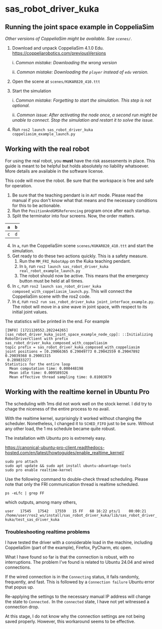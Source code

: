 # sas_robot_driver_kuka

## Running the joint space example in CoppeliaSim

_Other versions of CoppeliaSim might be available. See `scenes/`._

1. Download and unpack CoppeliaSim 4.1.0 Edu. https://coppeliarobotics.com/previousVersions

    i. *Common mistake: Downloading the wrong version*
    
    ii. *Common mistake: Downloading the `player` instead of `edu` version.*

2. Open the scene at `scenes/KUKAR820_410.ttt`

3. Start the simulation

    i. *Common mistake: Forgetting to start the simulation. This step is not optional.*

    ii. _Common issue: After activating the node once, a second run might be unable to connect. Stop the simulation and restart it to solve the issue._ 

4. Run `ros2 launch sas_robot_driver_kuka coppeliasim_example_launch.py`

## Working with the real robot

For using the real robot, you **must** have the risk assessments in place. This guide is meant to be helpful but holds absolutely no liability whatsoever. More details are available in the software license.

This code will move the robot. Be sure that the workspace is free and safe for operation.

1. Be sure that the teaching pendant is in `AUT` mode. Please read the manual if you don't know what that means and the necessary conditions for this to be actionable.
2. Run the `PositionAndGMSReferencing` program once after each startup. 
3. Split the terminator into four screens. Now, the order matters.

| `a` | `b` |
|-----|-----|
| `c` | `d` |

4. In `a`, run the CoppeliaSim scene `scenes/KUKAR820_410.ttt` and start the simulation.
5. Get ready to do these two actions quickly. This is a safety measure. 
   1. Run the `MM_FRI_RobotApp` on the Kuka teaching pendant.
   2. In `b`, run `ros2 launch sas_robot_driver_kuka real_robot_example_launch.py`
   3. The robot should now be active. This means that the emergency button must be held at all times.
6. In `c`, run `ros2 launch sas_robot_driver_kuka composed_with_coppeliasim_launch.py`. This will connect the CoppeliaSim scene with the ros2 code.
7. In `d`, run `ros2 run sas_robot_driver_kuka joint_interface_example.py`. The robot will move in a sine wave in joint space, with respect to its initial joint values.

The statistics will be printed in the end. For example

```commandline
[INFO] [1721120552.202244265] [sas_robot_driver_kuka_joint_space_example_node_cpp]: ::Initializing RobotDriverClient with prefix sas_robot_driver_kuka_composed_with_coppeliasim
topic prefix = sas_robot_driver_kuka_composed_with_coppeliasim
joint positions = [0.29066365 0.29049773 0.29042559 0.29047892 0.29039368 0.29001315
 0.28983327]
Statistics for the entire loop
  Mean computation time: 0.000448198
  Mean idle time: 0.009589326
  Mean effective thread sampling time: 0.01003879
```

## Working with the realtime kernel in Ubuntu Pro

The scheduling with 1ms did not work well on the stock kernel. I did try to chage the niceness of the entire process to no avail.

With the realtime kernel, surprisingly it worked without changing the scheduler. Nonetheless, I changed it to `SCHED_FIFO` just to be sure. Without any other load, the 1 ms schedule became quite robust. 

The installation with Ubuntu pro is extremely easy.

https://canonical-ubuntu-pro-client.readthedocs-hosted.com/en/latest/howtoguides/enable_realtime_kernel/

```console
sudo pro attach
sudo apt update && sudo apt install ubuntu-advantage-tools
sudo pro enable realtime-kernel
```

Use the following command to double-check thread scheduling. Please note that only the FRI communication thread is realtime scheduled.

`ps -eLfc | grep FF`

which outputs, among many others,

`user   17545   17542   17559   15 FF   60 16:22 pts/1    00:00:21 /home/user/ros2_ws/install/sas_robot_driver_kuka/lib/sas_robot_driver_kuka/test_sas_driver_kuka`

### Troubleshooting realtime problems

I have tested the driver with a considerable load in the machine, including CoppeliaSim (part of the example), Firefox, PyCharm, etc open.

What I have found so far is that the connection is robust, with no interruptions. The problem I've found is related to Ubuntu 24.04
and wired connections.

If the wired connection is in the `Connecting` status, it fails randomly, frequently, and fast. This is followed by a `Connection failure` Ubuntu error that popus up.

Re-applying the settings to the necessary manual IP address will change the state to `Connected.`
In the `connected` state, I have not yet witnessed a connection drop. 

At this stage, I do not know why the connection settings are not being saved properly. However, this workaround seems to be effective. 
